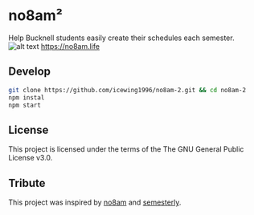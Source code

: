 # no8am²
Help Bucknell students easily create their schedules each semester.  
![alt text](https://github.com/icewing1996/no8am-2/blob/master/src/screenshot.png "no8am²")
https://no8am.life
## Develop
```bash
git clone https://github.com/icewing1996/no8am-2.git && cd no8am-2
npm instal
npm start
```

## License
This project is licensed under the terms of the The GNU General Public License v3.0.

## Tribute
This project was inspired by [no8am](https://github.com/nowyasimi/no8am) and [semesterly](https://github.com/noahpresler/semesterly).
